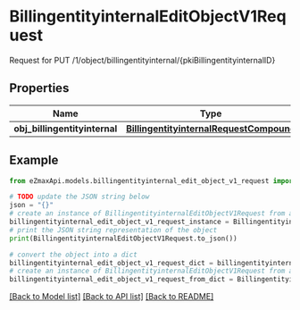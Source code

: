 # BillingentityinternalEditObjectV1Request

Request for PUT /1/object/billingentityinternal/{pkiBillingentityinternalID}

## Properties

Name | Type | Description | Notes
------------ | ------------- | ------------- | -------------
**obj_billingentityinternal** | [**BillingentityinternalRequestCompound**](BillingentityinternalRequestCompound.md) |  | 

## Example

```python
from eZmaxApi.models.billingentityinternal_edit_object_v1_request import BillingentityinternalEditObjectV1Request

# TODO update the JSON string below
json = "{}"
# create an instance of BillingentityinternalEditObjectV1Request from a JSON string
billingentityinternal_edit_object_v1_request_instance = BillingentityinternalEditObjectV1Request.from_json(json)
# print the JSON string representation of the object
print(BillingentityinternalEditObjectV1Request.to_json())

# convert the object into a dict
billingentityinternal_edit_object_v1_request_dict = billingentityinternal_edit_object_v1_request_instance.to_dict()
# create an instance of BillingentityinternalEditObjectV1Request from a dict
billingentityinternal_edit_object_v1_request_from_dict = BillingentityinternalEditObjectV1Request.from_dict(billingentityinternal_edit_object_v1_request_dict)
```
[[Back to Model list]](../README.md#documentation-for-models) [[Back to API list]](../README.md#documentation-for-api-endpoints) [[Back to README]](../README.md)



